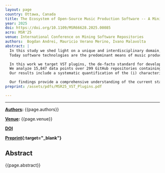 ```yaml
---
layout: page
country: Ottawa, Canada
title: The Ecosystem of Open-Source Music Production Software -- A Mining Study on the Development Practices of VST Plugins on GitHub
year: 2025
doi: https://doi.org/10.1109/MSR66628.2025.00085
acro: MSR'25
venue: International Conference on Mining Software Repositories
authors:  Bogdan Andrei, Mauricio Verano Merino, Ivano Malavolta
abstract: |
  In this study we shed light on a unique and interdisciplinary domain, where music, technology, and human creativity intersect music production software.
  Today software technologies are the predominant means of music production, with a vibrant ecosystem for commercial and open-source products.

  In this work we target VST plugins, the de-facto standard for developing and prototyping music production software. 
  We analyze 15,847 data points over 299 GitHub repositories containing VST plugins.
  Our results include a systematic quantification of the (i) characteristics of open-source VST projects in terms of, e.g., duration, size, contributors, stars/watchers, licensing, (ii) most used technologies for developing VST plugins, and (iii) code quality and testing practices in VST projects.

  Our findings provide a comprehensive understanding of the current state of the practice in VST plugins development, highlighting successful projects, opportunities for improvement, and future research directions for software engineering researchers. 
preprint: /assets/pdfs/MSR25_VST_Plugins.pdf

---
```


---

**[Authors](#):** {{page.authors}}

**[Venue](#):** {{page.venue}}


**[DOI]({{page.doi}})**  


**[Preprint]({{page.preprint}}){:target="_blank"}** 

## Abstract

{{page.abstract}}